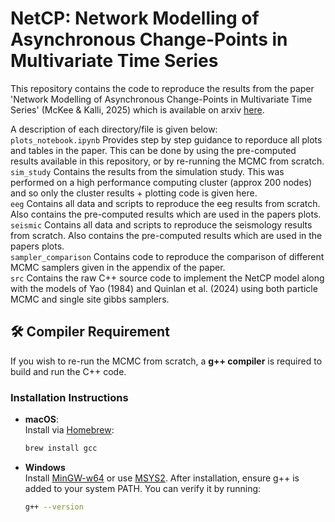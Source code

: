 # NetCP: Network Modelling of Asynchronous Change-Points in Multivariate Time Series

This repository contains the code to reproduce the results from the paper 'Network Modelling of Asynchronous Change-Points in Multivariate Time Series' (McKee & Kalli, 2025) which is available on arxiv [here](https://arxiv.org/abs/2506.15801).

A description of each directory/file is given below:  
`plots_notebook.ipynb` Provides step by step guidance to reporduce all plots and tables in the paper. This can be done by using the pre-computed results available in this repository, or by re-running the MCMC from scratch.  
`sim_study` Contains the results from the simulation study. This was performed on a high performance computing cluster (approx 200 nodes) and so only the cluster results + plotting code is given here.  
`eeg` Contains all data and scripts to reproduce the eeg results from scratch. Also contains the pre-computed results which are used in the papers plots.  
`seismic` Contains all data and scripts to reproduce the seismology results from scratch. Also contains the pre-computed results which are used in the papers plots.  
`sampler_comparison` Contains code to reproduce the comparison of different MCMC samplers given in the appendix of the paper.  
`src` Contains the raw C++ source code to implement the NetCP model along with the models of Yao (1984) and Quinlan et al. (2024) using both particle MCMC and single site gibbs samplers.  

## 🛠️ Compiler Requirement

If you wish to re-run the MCMC from scratch, a **g++ compiler** is required to build and run the C++ code. 

### Installation Instructions

- **macOS**:  
  Install via [Homebrew](https://brew.sh/):
  ```bash
  brew install gcc

- **Windows**  
  Install [MinGW-w64](https://www.mingw-w64.org/) or use [MSYS2](https://www.msys2.org/).
  After installation, ensure g++ is added to your system PATH.
  You can verify it by running:
  ```bash
  g++ --version
